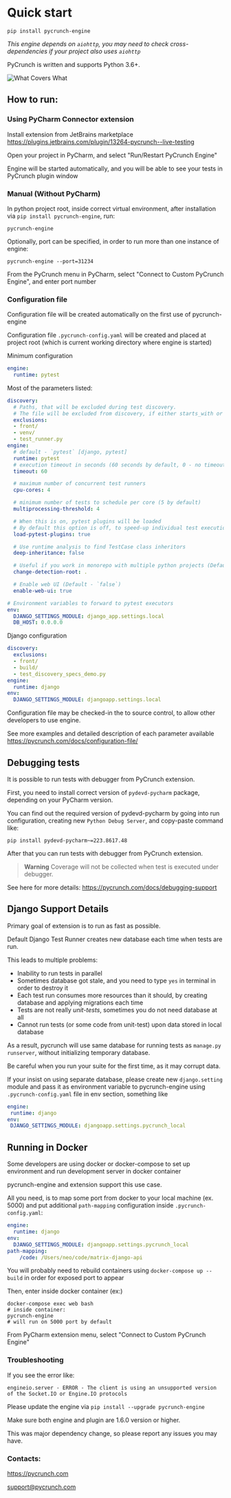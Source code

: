 # Quick start

`pip install pycrunch-engine`

_This engine depends on `aiohttp`, you may need to check cross-dependencies if your project also uses `aiohttp`_

PyCrunch is written and supports Python 3.6+.

![What Covers What](https://i.stack.imgur.com/w7wQM.png)

## How to run:
### Using PyCharm Connector extension

 Install extension from JetBrains marketplace
 https://plugins.jetbrains.com/plugin/13264-pycrunch--live-testing
 
 Open your project in PyCharm, and select "Run/Restart PyCrunch Engine"

 Engine will be started automatically, and you will be able to see your tests in PyCrunch plugin window

### Manual (Without PyCharm)

In python project root, inside correct virtual environment, after installation via `pip install pycrunch-engine`, run: 

`pycrunch-engine`


Optionally, port can be specified, in order to run more than one instance of engine:

`pycrunch-engine --port=31234`

From the PyCrunch menu in PyCharm, select "Connect to Custom PyCrunch Engine", and enter port number


### Configuration file

Configuration file will be created automatically on the first use of pycrunch-engine

Configuration file `.pycrunch-config.yaml` will be created and placed at project root (which is current working directory where engine is started)

Minimum configuration 
```yaml
engine:
  runtime: pytest
```

Most of the parameters listed:
```yaml
discovery:
  # Paths, that will be excluded during test discovery.
  # The file will be excluded from discovery, if either starts_with or ends_with condition is true on filename. File path is relative to project root folder.
  exclusions:
  - front/
  - venv/
  - test_runner.py
engine:
  # default - `pytest` [django, pytest]
  runtime: pytest
  # execution timeout in seconds (60 seconds by default, 0 - no timeout)
  timeout: 60

  # maximum number of concurrent test runners
  cpu-cores: 4

  # minimum number of tests to schedule per core (5 by default)
  multiprocessing-threshold: 4

  # When this is on, pytest plugins will be loaded
  # By default this option is off, to speed-up individual test execution
  load-pytest-plugins: true

  # Use runtime analysis to find TestCase class inheritors
  deep-inheritance: false

  # Useful if you work in monorepo with multiple python projects (Default - `.`)
  change-detection-root: .

  # Enable web UI (Default - `false`)
  enable-web-ui: true

# Environment variables to forward to pytest executors
env:
  DJANGO_SETTINGS_MODULE: django_app.settings.local
  DB_HOST: 0.0.0.0
```

Django configuration

```yaml
discovery:
  exclusions:
  - front/
  - build/
  - test_discovery_specs_demo.py
engine:
  runtime: django
env:
  DJANGO_SETTINGS_MODULE: djangoapp.settings.local
```

Configuration file may be checked-in the to source control, to allow other developers to use engine.

See more examples and detailed description of each parameter available
https://pycrunch.com/docs/configuration-file/

## Debugging tests
It is possible to run tests with debugger from PyCrunch extension. 

First, you need to install correct version of `pydevd-pycharm` package, depending on your PyCharm version.

You can find out the required version of pydevd-pycharm by going into run configuration, creating new `Python Debug Server`, and copy-paste command like: 

`pip install pydevd-pycharm~=223.8617.48`

After that you can run tests with debugger from PyCrunch extension.

> **Warning**
> Coverage will not be collected when test is executed under debugger.

See here for more details: 
https://pycrunch.com/docs/debugging-support

## Django Support Details

 Primary goal of extension is to run as fast as possible.
 
 Default Django Test Runner creates new database each time when tests are run.
 
This leads to multiple problems:

 - Inability to run tests in parallel
 - Sometimes database got stale, and you need to type `yes` in terminal in order to destroy it
 - Each test run consumes more resources than it should, by creating database and applying migrations each time
 - Tests are not really *unit-tests*, sometimes you do not need database at all
 - Cannot run tests (or some code from unit-test) upon data stored in local database 
 
 As a result, pycrunch will use same database for running tests as `manage.py runserver`, without initializing temporary database. 
 
 Be careful when you run your suite for the first time, as it may corrupt data. 
 
 If your insist on using separate database, please create new `django.setting` module and pass it as environment variable to pycrunch-engine using `.pycrunch-config.yaml` file in env section, something like
 
 ```yaml
engine:
  runtime: django
env:
  DJANGO_SETTINGS_MODULE: djangoapp.settings.pycrunch_local
```
 
 ## Running in Docker 
 
Some developers are using docker or docker-compose to set up environment and run development server in docker container

pycrunch-engine and extension support this use case.

All you need, is to map some port from docker to your local machine (ex. 5000) and put additional `path-mapping` configuration inside `.pycrunch-config.yaml`:

```yaml
engine:
  runtime: django
env:
  DJANGO_SETTINGS_MODULE: djangoapp.settings.pycrunch_local
path-mapping:
    /code: /Users/neo/code/matrix-django-api
```

You will probably need to rebuild containers using `docker-compose up --build` in order for exposed port to appear

 Then, enter inside docker container (ex:)
 ```commandline
 docker-compose exec web bash
 # inside container:
 pycrunch-engine
 # will run on 5000 port by default
```

From PyCharm extension menu, select "Connect to Custom PyCrunch Engine"

### Troubleshooting

If you see the error like:

 `engineio.server - ERROR - The client is using an unsupported version of the Socket.IO or Engine.IO protocols`
   
Please update the engine via `pip install --upgrade pycrunch-engine`

Make sure both engine and plugin are 1.6.0 version or higher.

This was major dependency change, so please report any issues you may have. 

### Contacts:
 
 https://pycrunch.com
 
 support@pycrunch.com
 
 
 
 
 
 
 
 
 
 
 
 
 
 
 
 
